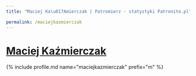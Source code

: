 ```yaml
---
title: "Maciej Ka\u017Amierczak | Patromierz - statystyki Patronite.pl"

permalink: /maciejkazmierczak
---
```


# [Maciej Kaźmierczak](https://patronite.pl/maciejkazmierczak)

{% include profile.md name="maciejkazmierczak" prefix="m" %}
